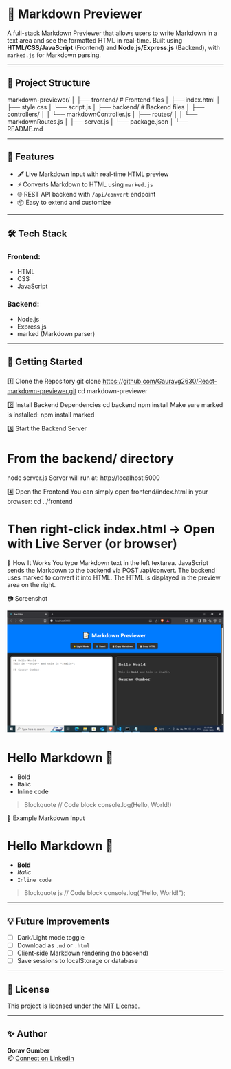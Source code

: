 # 📝 Markdown Previewer

A full-stack Markdown Previewer that allows users to write Markdown in a text area and see the formatted HTML in real-time. Built using **HTML/CSS/JavaScript** (Frontend) and **Node.js/Express.js** (Backend), with `marked.js` for Markdown parsing.

---

## 📁 Project Structure

markdown-previewer/
│
├── frontend/ # Frontend files
│ ├── index.html
│ ├── style.css
│ └── script.js
│
├── backend/ # Backend files
│ ├── controllers/
│ │ └── markdownController.js
│ ├── routes/
│ │ └── markdownRoutes.js
│ ├── server.js
│ └── package.json
│
└── README.md

---

## 🚀 Features

- 🖋️ Live Markdown input with real-time HTML preview
- ⚡ Converts Markdown to HTML using `marked.js`
- 🌐 REST API backend with `/api/convert` endpoint
- 📦 Easy to extend and customize

---

## 🛠️ Tech Stack

### Frontend:
- HTML
- CSS
- JavaScript

### Backend:
- Node.js
- Express.js
- marked (Markdown parser)

---

## 🔧 Getting Started

### 
1️⃣ Clone the Repository
git clone https://github.com/Gauravg2630/React-markdown-previewer.git
cd markdown-previewer

2️⃣ Install Backend Dependencies
cd backend
npm install
Make sure marked is installed:
npm install marked

3️⃣ Start the Backend Server
# From the backend/ directory
node server.js
Server will run at:
http://localhost:5000

4️⃣ Open the Frontend
You can simply open frontend/index.html in your browser:
cd ../frontend
# Then right-click index.html → Open with Live Server (or browser)

🔄 How It Works
You type Markdown text in the left textarea.
JavaScript sends the Markdown to the backend via POST /api/convert.
The backend uses marked to convert it into HTML.
The HTML is displayed in the preview area on the right.

📷 Screenshot 

![App Preview](Screenshot%20(525).png)


# Hello Markdown 👋
- Bold
- Italic
- Inline code
> Blockquote
// Code block
console.log(Hello, World!)

📌 Example Markdown Input
# Hello Markdown 👋

- **Bold**
- *Italic*
- `Inline code`

> Blockquote
js
// Code block
console.log("Hello, World!");
---

## 💡 Future Improvements

- [ ] Dark/Light mode toggle
- [ ] Download as `.md` or `.html`
- [ ] Client-side Markdown rendering (no backend)
- [ ] Save sessions to localStorage or database

---

## 📃 License

This project is licensed under the [MIT License](LICENSE).

---

## ✨ Author

**Gorav Gumber**  
📫 [Connect on LinkedIn](https://www.linkedin.com/in/gorav-gumber-9319a2342/)